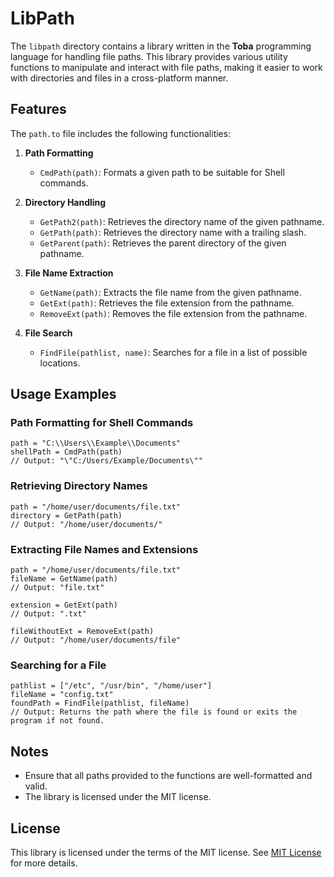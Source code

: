 # LibPath

The `libpath` directory contains a library written in the **Toba** programming language for handling file paths. This library provides various utility functions to manipulate and interact with file paths, making it easier to work with directories and files in a cross-platform manner.

## Features

The `path.to` file includes the following functionalities:

1. **Path Formatting**
   - `CmdPath(path)`: Formats a given path to be suitable for Shell commands.

2. **Directory Handling**
   - `GetPath2(path)`: Retrieves the directory name of the given pathname.
   - `GetPath(path)`: Retrieves the directory name with a trailing slash.
   - `GetParent(path)`: Retrieves the parent directory of the given pathname.

3. **File Name Extraction**
   - `GetName(path)`: Extracts the file name from the given pathname.
   - `GetExt(path)`: Retrieves the file extension from the pathname.
   - `RemoveExt(path)`: Removes the file extension from the pathname.

4. **File Search**
   - `FindFile(pathlist, name)`: Searches for a file in a list of possible locations.

## Usage Examples

### Path Formatting for Shell Commands
```toba
path = "C:\\Users\\Example\\Documents"
shellPath = CmdPath(path)
// Output: "\"C:/Users/Example/Documents\""
```

### Retrieving Directory Names
```toba
path = "/home/user/documents/file.txt"
directory = GetPath(path)
// Output: "/home/user/documents/"
```

### Extracting File Names and Extensions
```toba
path = "/home/user/documents/file.txt"
fileName = GetName(path)
// Output: "file.txt"

extension = GetExt(path)
// Output: ".txt"

fileWithoutExt = RemoveExt(path)
// Output: "/home/user/documents/file"
```

### Searching for a File
```toba
pathlist = ["/etc", "/usr/bin", "/home/user"]
fileName = "config.txt"
foundPath = FindFile(pathlist, fileName)
// Output: Returns the path where the file is found or exits the program if not found.
```

## Notes
- Ensure that all paths provided to the functions are well-formatted and valid.
- The library is licensed under the MIT license.

## License
This library is licensed under the terms of the MIT license. See [MIT License](https://opensource.org/licenses/MIT) for more details.
```